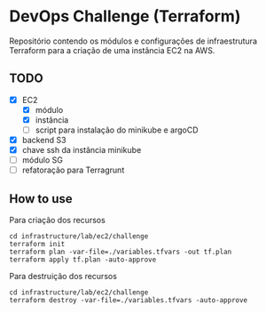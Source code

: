 # DevOps Challenge (Terraform)

Repositório contendo os módulos e configurações de infraestrutura Terraform para a criação de uma instância EC2 na AWS.

## TODO

- [x] EC2
  - [x] módulo
  - [x] instância
  - [ ] script para instalação do minikube e argoCD
- [x] backend S3
- [x] chave ssh da instância minikube
- [ ] módulo SG
- [ ] refatoração para Terragrunt

## How to use

Para criação dos recursos

```shell
cd infrastructure/lab/ec2/challenge
terraform init
terraform plan -var-file=./variables.tfvars -out tf.plan
terraform apply tf.plan -auto-approve
```

Para destruição dos recursos

```shell
cd infrastructure/lab/ec2/challenge
terraform destroy -var-file=./variables.tfvars -auto-approve
```
